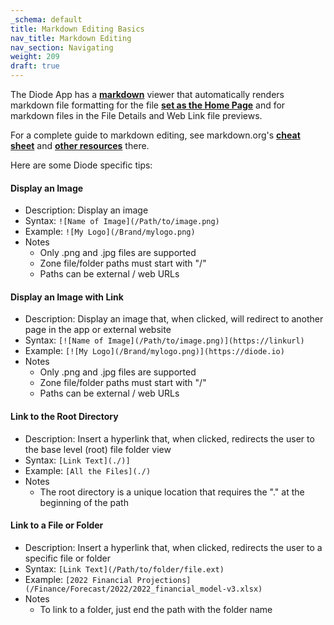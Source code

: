 ```yaml
---
_schema: default
title: Markdown Editing Basics
nav_title: Markdown Editing
nav_section: Navigating
weight: 209
draft: true
---
```

The Diode App has a <a href="https://www.markdownguide.org/getting-started/" target="_blank" rel="noopener"><strong>markdown</strong></a> viewer that automatically renders markdown file formatting for the file [**set as the Home Page**](https://support.diode.io/article/3wu19hhldc) and for markdown files in the File Details and Web Link file previews.

For a complete guide to markdown editing, see markdown.org's <a href="https://www.markdownguide.org/cheat-sheet/" target="_blank" rel="noopener"><strong>cheat sheet</strong></a> and <a href="https://www.markdownguide.org/extended-syntax" target="_blank" rel="noopener"><strong>other resources</strong></a> there.

Here are some Diode specific tips:

#### **Display an Image**

* Description: Display an image
* Syntax: `![Name of Image](/Path/to/image.png)`
* Example: `![My Logo](/Brand/mylogo.png)`
* Notes
  * Only .png and .jpg files are supported
  * Zone file/folder paths must start with "/"
  * Paths can be external / web URLs

#### **Display an Image with Link**

* Description: Display an image that, when clicked, will redirect to another page in the app or external website
* Syntax: `[![Name of Image](/Path/to/image.png)](https://linkurl)`
* Example: `[![My Logo](/Brand/mylogo.png)](https://diode.io)`
* Notes
  * Only .png and .jpg files are supported
  * Zone file/folder paths must start with "/"
  * Paths can be external / web URLs

#### **Link to the Root Directory**

* Description: Insert a hyperlink that, when clicked, redirects the user to the base level (root) file folder view
* Syntax: `[Link Text](./)]`
* Example: `[All the Files](./)`
* Notes
  * The root directory is a unique location that requires the "." at the beginning of the path

#### **Link to a File or Folder**

* Description: Insert a hyperlink that, when clicked, redirects the user to a specific file or folder
* Syntax: `[Link Text](/Path/to/folder/file.ext)`
* Example: `[2022 Financial Projections](/Finance/Forecast/2022/2022_financial_model-v3.xlsx)`
* Notes
  * To link to a folder, just end the path with the folder name